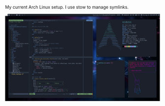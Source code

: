 My current Arch Linux setup. I use stow to manage symlinks.

![scrot of current desktop](screenshot.png)
